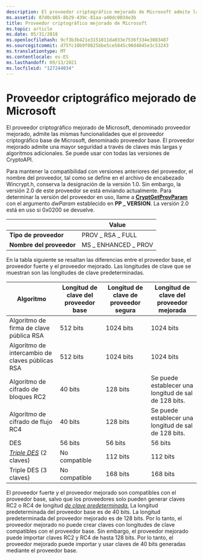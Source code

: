 ```yaml
---
description: El proveedor criptográfico mejorado de Microsoft admite las mismas funcionalidades que el proveedor criptográfico base de Microsoft, pero admite una mayor seguridad a través de claves más largas y algoritmos adicionales.
ms.assetid: 87d0c865-8b29-439c-81aa-a40dc0034e3b
title: Proveedor criptográfico mejorado de Microsoft
ms.topic: article
ms.date: 05/31/2018
ms.openlocfilehash: 9cf3b3b421e3151811da033e7536f334e3883487
ms.sourcegitcommit: d75fc10b9f0825bbe5ce5045c90d4045e3c53243
ms.translationtype: MT
ms.contentlocale: es-ES
ms.lasthandoff: 09/13/2021
ms.locfileid: "127244034"
---
```

# <a name="microsoft-enhanced-cryptographic-provider"></a>Proveedor criptográfico mejorado de Microsoft

El proveedor criptográfico mejorado de Microsoft, denominado proveedor mejorado, admite las mismas funcionalidades que el proveedor criptográfico base de Microsoft, denominado proveedor base. El proveedor mejorado admite una mayor seguridad a través de claves más largas y algoritmos adicionales. Se puede usar con todas las versiones de CryptoAPI.

Para mantener la compatibilidad con versiones anteriores del proveedor, el nombre del proveedor, tal como se define en el archivo de encabezado Wincrypt.h, conserva la designación de la versión 1.0. Sin embargo, la versión 2.0 de este proveedor se está enviando actualmente. Para determinar la versión del proveedor en uso, llame a [**CryptGetProvParam**](/windows/desktop/api/Wincrypt/nf-wincrypt-cryptgetprovparam) con el argumento *dwParam* establecido en **PP \_ VERSION**. La versión 2.0 está en uso si 0x0200 se devuelve.

|                   | Value               |
|-------------------|---------------------|
| **Tipo de proveedor** | PROV \_ RSA \_ FULL     |
| **Nombre del proveedor** | MS \_ ENHANCED \_ PROV  |



 

En la tabla siguiente se resaltan las diferencias entre el proveedor base, el proveedor fuerte y el proveedor mejorado. Las longitudes de clave que se muestran son las longitudes de clave predeterminadas.



| Algoritmo                                                                                | Longitud de clave del proveedor base | Longitud de clave de proveedor segura | Longitud de clave del proveedor mejorada                |
|------------------------------------------------------------------------------------------|--------------------------|----------------------------|---------------------------------------------|
| Algoritmo de firma de clave pública RSA                                                       | 512 bits                 | 1024 bits                 | 1024 bits                                  |
| Algoritmo de intercambio de claves públicas RSA                                                        | 512 bits                 | 1024 bits                 | 1024 bits                                  |
| Algoritmo de cifrado de bloques RC2                                                           | 40 bits                  | 128 bits                   | Se puede establecer una longitud de sal de 128 bits.<br/> |
| Algoritmo de cifrado de flujo RC4                                                          | 40 bits                  | 128 bits                   | Se puede establecer una longitud de sal de 128 bits.<br/> |
| DES                                                                                      | 56 bits                  | 56 bits                    | 56 bits                                     |
| [*Triple DES*](../secgloss/t-gly.md) (2 claves) | No compatible            | 112 bits                   | 112 bits                                    |
| Triple DES (3 claves)                                                                       | No compatible            | 168 bits                   | 168 bits                                    |



 

El proveedor fuerte y el proveedor mejorado son compatibles con el proveedor base, salvo que los proveedores solo pueden generar claves RC2 o RC4 de longitud [*de clave predeterminada.*](../secgloss/k-gly.md) La longitud predeterminada del proveedor base es de 40 bits. La longitud predeterminada del proveedor mejorado es de 128 bits. Por lo tanto, el proveedor mejorado no puede crear claves con longitudes de clave compatibles con el proveedor base. Sin embargo, el proveedor mejorado puede importar claves RC2 y RC4 de hasta 128 bits. Por lo tanto, el proveedor mejorado puede importar y usar claves de 40 bits generadas mediante el proveedor base.

 

 

